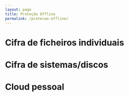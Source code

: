 ```yaml
---
layout: page
title: Proteção Offline
permalink: /protecao-offline/
---
```


# Cifra de ficheiros individuais

# Cifra de sistemas/discos

# Cloud pessoal
